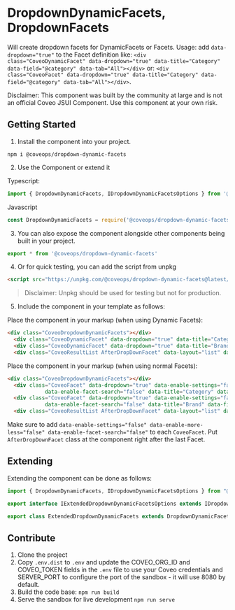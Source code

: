 # DropdownDynamicFacets, DropdownFacets

Will create dropdown facets for DynamicFacets or Facets.
Usage: add `data-dropdown="true"` to the Facet definition like: `<div class="CoveoDynamicFacet" data-dropdown="true" data-title="Category" data-field="@category" data-tab="All"></div>` or: `<div class="CoveoFacet" data-dropdown="true" data-title="Category" data-field="@category" data-tab="All"></div>`.

Disclaimer: This component was built by the community at large and is not an official Coveo JSUI Component. Use this component at your own risk.

## Getting Started

1. Install the component into your project.

```
npm i @coveops/dropdown-dynamic-facets
```

2. Use the Component or extend it

Typescript:

```javascript
import { DropdownDynamicFacets, IDropdownDynamicFacetsOptions } from '@coveops/dropdown-dynamic-facets';
```

Javascript

```javascript
const DropdownDynamicFacets = require('@coveops/dropdown-dynamic-facets').DropdownDynamicFacets;
```

3. You can also expose the component alongside other components being built in your project.

```javascript
export * from '@coveops/dropdown-dynamic-facets'
```

4. Or for quick testing, you can add the script from unpkg

```html
<script src="https://unpkg.com/@coveops/dropdown-dynamic-facets@latest/dist/index.min.js"></script>
```

> Disclaimer: Unpkg should be used for testing but not for production.

5. Include the component in your template as follows:

Place the component in your markup (when using Dynamic Facets):

```html
<div class="CoveoDropdownDynamicFacets"></div>
  <div class="CoveoDynamicFacet" data-dropdown="true" data-title="Category" data-field="@category" data-tab="All"></div>
  <div class="CoveoDynamicFacet" data-dropdown="true" data-title="Brand" data-field="@brand" data-tab="All"></div>
  <div class="CoveoResultList AfterDropDownFacet" data-layout="list" data-wait-animation="fade" data-auto-select-fields-to-include="true">

```
Place the component in your markup (when using normal Facets):

```html
<div class="CoveoDropdownDynamicFacets"></div>
  <div class="CoveoFacet" data-dropdown="true" data-enable-settings="false" data-enable-more-less="false"
            data-enable-facet-search="false" data-title="Category" data-field="@category" data-tab="All"></div>
  <div class="CoveoFacet" data-dropdown="true" data-enable-settings="false" data-enable-more-less="false"
            data-enable-facet-search="false" data-title="Brand" data-field="@brand" data-tab="All"></div>
  <div class="CoveoResultList AfterDropDownFacet" data-layout="list" data-wait-animation="fade" data-auto-select-fields-to-include="true">

```
Make sure to add `data-enable-settings="false" data-enable-more-less="false"
            data-enable-facet-search="false"` to each `CoveoFacet`.
Put `AfterDropDownFacet` class at the component right after the last Facet.

## Extending

Extending the component can be done as follows:

```javascript
import { DropdownDynamicFacets, IDropdownDynamicFacetsOptions } from "@coveops/dropdown-dynamic-facets";

export interface IExtendedDropdownDynamicFacetsOptions extends IDropdownDynamicFacetsOptions {}

export class ExtendedDropdownDynamicFacets extends DropdownDynamicFacets {}
```

## Contribute

1. Clone the project
2. Copy `.env.dist` to `.env` and update the COVEO_ORG_ID and COVEO_TOKEN fields in the `.env` file to use your Coveo credentials and SERVER_PORT to configure the port of the sandbox - it will use 8080 by default.
3. Build the code base: `npm run build`
4. Serve the sandbox for live development `npm run serve`